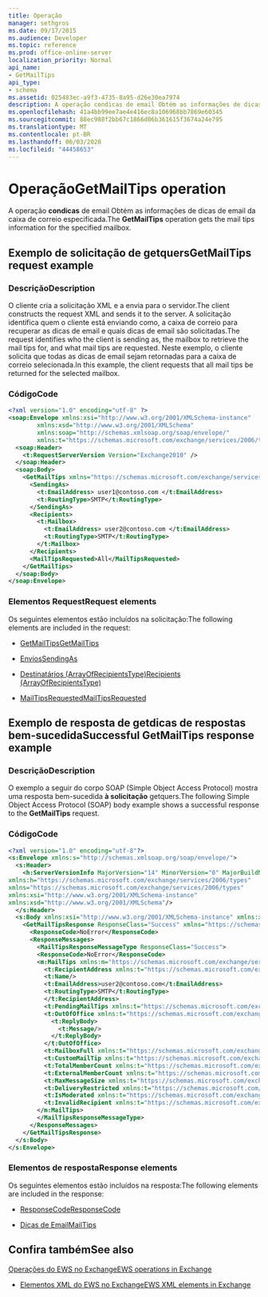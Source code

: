```yaml
---
title: Operação
manager: sethgros
ms.date: 09/17/2015
ms.audience: Developer
ms.topic: reference
ms.prod: office-online-server
localization_priority: Normal
api_name:
- GetMailTips
api_type:
- schema
ms.assetid: 025483ec-a9f3-4735-8a95-d26e30ea7974
description: A operação condicas de email Obtém as informações de dicas de email da caixa de correio especificada.
ms.openlocfilehash: 41a4bb99ee7ae4e416ec8a106968bb7869e60345
ms.sourcegitcommit: 88ec988f2bb67c1866d06b361615f3674a24e795
ms.translationtype: MT
ms.contentlocale: pt-BR
ms.lasthandoff: 06/03/2020
ms.locfileid: "44458653"
---
```

# <a name="getmailtips-operation"></a><span data-ttu-id="a3fe1-103">Operação</span><span class="sxs-lookup"><span data-stu-id="a3fe1-103">GetMailTips operation</span></span>

<span data-ttu-id="a3fe1-104">A operação **condicas** de email Obtém as informações de dicas de email da caixa de correio especificada.</span><span class="sxs-lookup"><span data-stu-id="a3fe1-104">The **GetMailTips** operation gets the mail tips information for the specified mailbox.</span></span> 
  
## <a name="getmailtips-request-example"></a><span data-ttu-id="a3fe1-105">Exemplo de solicitação de getquers</span><span class="sxs-lookup"><span data-stu-id="a3fe1-105">GetMailTips request example</span></span>

### <a name="description"></a><span data-ttu-id="a3fe1-106">Descrição</span><span class="sxs-lookup"><span data-stu-id="a3fe1-106">Description</span></span>

<span data-ttu-id="a3fe1-107">O cliente cria a solicitação XML e a envia para o servidor.</span><span class="sxs-lookup"><span data-stu-id="a3fe1-107">The client constructs the request XML and sends it to the server.</span></span> <span data-ttu-id="a3fe1-108">A solicitação identifica quem o cliente está enviando como, a caixa de correio para recuperar as dicas de email e quais dicas de email são solicitadas.</span><span class="sxs-lookup"><span data-stu-id="a3fe1-108">The request identifies who the client is sending as, the mailbox to retrieve the mail tips for, and what mail tips are requested.</span></span> <span data-ttu-id="a3fe1-109">Neste exemplo, o cliente solicita que todas as dicas de email sejam retornadas para a caixa de correio selecionada.</span><span class="sxs-lookup"><span data-stu-id="a3fe1-109">In this example, the client requests that all mail tips be returned for the selected mailbox.</span></span>
  
### <a name="code"></a><span data-ttu-id="a3fe1-110">Código</span><span class="sxs-lookup"><span data-stu-id="a3fe1-110">Code</span></span>

```XML
<?xml version="1.0" encoding="utf-8" ?> 
<soap:Envelope xmlns:xsi="http://www.w3.org/2001/XMLSchema-instance" 
        xmlns:xsd="http://www.w3.org/2001/XMLSchema" 
        xmlns:soap="http://schemas.xmlsoap.org/soap/envelope/" 
        xmlns:t="https://schemas.microsoft.com/exchange/services/2006/types"> 
  <soap:Header> 
    <t:RequestServerVersion Version="Exchange2010" /> 
  </soap:Header> 
  <soap:Body> 
    <GetMailTips xmlns="https://schemas.microsoft.com/exchange/services/2006/messages"> 
      <SendingAs> 
        <t:EmailAddress> user1@contoso.com </t:EmailAddress> 
        <t:RoutingType>SMTP</t:RoutingType> 
      </SendingAs> 
      <Recipients> 
        <t:Mailbox> 
          <t:EmailAddress> user2@contoso.com </t:EmailAddress> 
          <t:RoutingType>SMTP</t:RoutingType> 
        </t:Mailbox> 
      </Recipients> 
      <MailTipsRequested>All</MailTipsRequested> 
    </GetMailTips> 
  </soap:Body> 
</soap:Envelope>
```

### <a name="request-elements"></a><span data-ttu-id="a3fe1-111">Elementos Request</span><span class="sxs-lookup"><span data-stu-id="a3fe1-111">Request elements</span></span>

<span data-ttu-id="a3fe1-112">Os seguintes elementos estão incluídos na solicitação:</span><span class="sxs-lookup"><span data-stu-id="a3fe1-112">The following elements are included in the request:</span></span>
  
- [<span data-ttu-id="a3fe1-113">GetMailTips</span><span class="sxs-lookup"><span data-stu-id="a3fe1-113">GetMailTips</span></span>](getmailtips.md)
    
- [<span data-ttu-id="a3fe1-114">Envios</span><span class="sxs-lookup"><span data-stu-id="a3fe1-114">SendingAs</span></span>](sendingas.md)
    
- [<span data-ttu-id="a3fe1-115">Destinatários (ArrayOfRecipientsType)</span><span class="sxs-lookup"><span data-stu-id="a3fe1-115">Recipients (ArrayOfRecipientsType)</span></span>](recipients-arrayofrecipientstype.md)
    
- [<span data-ttu-id="a3fe1-116">MailTipsRequested</span><span class="sxs-lookup"><span data-stu-id="a3fe1-116">MailTipsRequested</span></span>](mailtipsrequested.md)
    
## <a name="successful-getmailtips-response-example"></a><span data-ttu-id="a3fe1-117">Exemplo de resposta de getdicas de respostas bem-sucedida</span><span class="sxs-lookup"><span data-stu-id="a3fe1-117">Successful GetMailTips response example</span></span>

### <a name="description"></a><span data-ttu-id="a3fe1-118">Descrição</span><span class="sxs-lookup"><span data-stu-id="a3fe1-118">Description</span></span>

<span data-ttu-id="a3fe1-119">O exemplo a seguir do corpo SOAP (Simple Object Access Protocol) mostra uma resposta bem-sucedida **à solicitação** getquers.</span><span class="sxs-lookup"><span data-stu-id="a3fe1-119">The following Simple Object Access Protocol (SOAP) body example shows a successful response to the **GetMailTips** request.</span></span> 
  
### <a name="code"></a><span data-ttu-id="a3fe1-120">Código</span><span class="sxs-lookup"><span data-stu-id="a3fe1-120">Code</span></span>

```XML
<?xml version="1.0" encoding="utf-8"?> 
<s:Envelope xmlns:s="http://schemas.xmlsoap.org/soap/envelope/"> 
  <s:Header> 
    <h:ServerVersionInfo MajorVersion="14" MinorVersion="0" MajorBuildNumber="536" MinorBuildNumber="0" Version="Exchange2010" 
xmlns:h="https://schemas.microsoft.com/exchange/services/2006/types" 
xmlns="https://schemas.microsoft.com/exchange/services/2006/types" 
xmlns:xsi="http://www.w3.org/2001/XMLSchema-instance" 
xmlns:xsd="http://www.w3.org/2001/XMLSchema"/> 
  </s:Header> 
  <s:Body xmlns:xsi="http://www.w3.org/2001/XMLSchema-instance" xmlns:xsd="http://www.w3.org/2001/XMLSchema"> 
    <GetMailTipsResponse ResponseClass="Success" xmlns="https://schemas.microsoft.com/exchange/services/2006/messages"> 
      <ResponseCode>NoError</ResponseCode> 
      <ResponseMessages> 
        <MailTipsResponseMessageType ResponseClass="Success"> 
        <ResponseCode>NoError</ResponseCode> 
        <m:MailTips xmlns:m="https://schemas.microsoft.com/exchange/services/2006/messages"> 20 / 29 [MS-OXWMT] — v20100517 Mail Tips Web Service Extensions Copyright © 2010 Microsoft Corporation. Release: Monday, May 17, 2010 
          <t:RecipientAddress xmlns:t="https://schemas.microsoft.com/exchange/services/2006/types"> 
          <t:Name/> 
          <t:EmailAddress>user2@contoso.com</t:EmailAddress> 
          <t:RoutingType>SMTP</t:RoutingType> 
          </t:RecipientAddress> 
          <t:PendingMailTips xmlns:t="https://schemas.microsoft.com/exchange/services/2006/types"/> 
          <t:OutOfOffice xmlns:t="https://schemas.microsoft.com/exchange/services/2006/types"> 
            <t:ReplyBody> 
              <t:Message/> 
            </t:ReplyBody> 
          </t:OutOfOffice> 
          <t:MailboxFull xmlns:t="https://schemas.microsoft.com/exchange/services/2006/types">false</t:MailboxFull> 
          <t:CustomMailTip xmlns:t="https://schemas.microsoft.com/exchange/services/2006/types">Hello World Mailtips</t:CustomMailTip> 
          <t:TotalMemberCount xmlns:t="https://schemas.microsoft.com/exchange/services/2006/types">1</t:TotalMemberCount> 
          <t:ExternalMemberCount xmlns:t="https://schemas.microsoft.com/exchange/services/2006/types">0</t:ExternalMemberCount> 
          <t:MaxMessageSize xmlns:t="https://schemas.microsoft.com/exchange/services/2006/types">10485760</t:MaxMessageSize> 
          <t:DeliveryRestricted xmlns:t="https://schemas.microsoft.com/exchange/services/2006/types">false</t:DeliveryRestricted> 
          <t:IsModerated xmlns:t="https://schemas.microsoft.com/exchange/services/2006/types">false</t:IsModerated> 
          <t:InvalidRecipient xmlns:t="https://schemas.microsoft.com/exchange/services/2006/types">false</t:InvalidRecipient> 
        </m:MailTips> 
        </MailTipsResponseMessageType> 
      </ResponseMessages> 
    </GetMailTipsResponse> 
  </s:Body> 
</s:Envelope>
```

### <a name="response-elements"></a><span data-ttu-id="a3fe1-121">Elementos de resposta</span><span class="sxs-lookup"><span data-stu-id="a3fe1-121">Response elements</span></span>

<span data-ttu-id="a3fe1-122">Os seguintes elementos estão incluídos na resposta:</span><span class="sxs-lookup"><span data-stu-id="a3fe1-122">The following elements are included in the response:</span></span>
  
- [<span data-ttu-id="a3fe1-123">ResponseCode</span><span class="sxs-lookup"><span data-stu-id="a3fe1-123">ResponseCode</span></span>](responsecode.md)
    
- [<span data-ttu-id="a3fe1-124">Dicas de Email</span><span class="sxs-lookup"><span data-stu-id="a3fe1-124">MailTips</span></span>](mailtips.md)
    
## <a name="see-also"></a><span data-ttu-id="a3fe1-125">Confira também</span><span class="sxs-lookup"><span data-stu-id="a3fe1-125">See also</span></span>



[<span data-ttu-id="a3fe1-126">Operações do EWS no Exchange</span><span class="sxs-lookup"><span data-stu-id="a3fe1-126">EWS operations in Exchange</span></span>](ews-operations-in-exchange.md)
  
- [<span data-ttu-id="a3fe1-127">Elementos XML do EWS no Exchange</span><span class="sxs-lookup"><span data-stu-id="a3fe1-127">EWS XML elements in Exchange</span></span>](ews-xml-elements-in-exchange.md)

